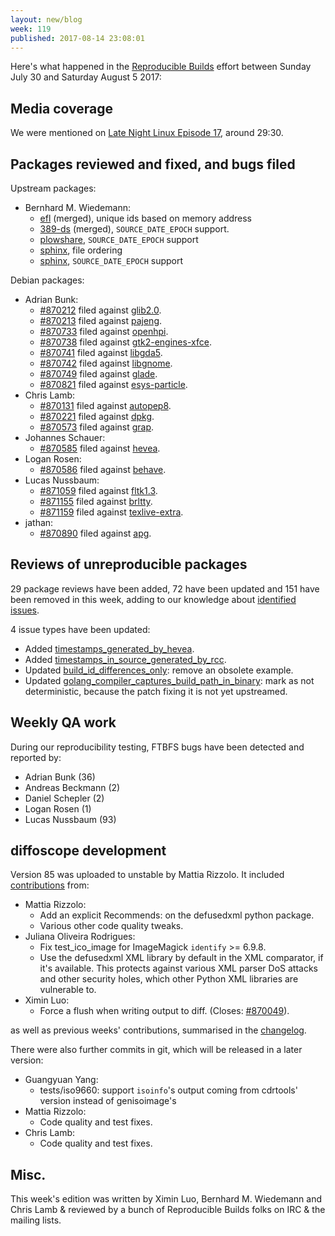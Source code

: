 ```yaml
---
layout: new/blog
week: 119
published: 2017-08-14 23:08:01
---
```


Here's what happened in the [Reproducible
Builds](https://reproducible-builds.org) effort between Sunday July 30 and
Saturday August 5 2017:


Media coverage
--------------

We were mentioned on [Late Night Linux Episode
17](https://latenightlinux.com/late-night-linux-episode-17/), around 29:30.


Packages reviewed and fixed, and bugs filed
-------------------------------------------

Upstream packages:

* Bernhard M. Wiedemann:
  * [efl](https://phab.enlightenment.org/rEFL4d2117ef2a5344d298dfa7768d01feab0cf86558)
  (merged), unique ids based on memory address
  * [389-ds](https://lists.fedoraproject.org/archives/list/389-devel@lists.fedoraproject.org/thread/RJYESKP3VAHGM5J5W67APFAQPQA6SUY2/)
  (merged), `SOURCE_DATE_EPOCH` support.
  * [plowshare](https://github.com/mcrapet/plowshare/pull/97), `SOURCE_DATE_EPOCH` support
  * [sphinx](https://github.com/sphinx-doc/sphinx/pull/3972), file ordering
  * [sphinx](https://github.com/sphinx-doc/sphinx/pull/3973), `SOURCE_DATE_EPOCH` support

Debian packages:

* Adrian Bunk:
  * [#870212](https://bugs.debian.org/870212) filed against [glib2.0](https://tracker.debian.org/pkg/glib2.0).
  * [#870213](https://bugs.debian.org/870213) filed against [pajeng](https://tracker.debian.org/pkg/pajeng).
  * [#870733](https://bugs.debian.org/870733) filed against [openhpi](https://tracker.debian.org/pkg/openhpi).
  * [#870738](https://bugs.debian.org/870738) filed against [gtk2-engines-xfce](https://tracker.debian.org/pkg/gtk2-engines-xfce).
  * [#870741](https://bugs.debian.org/870741) filed against [libgda5](https://tracker.debian.org/pkg/libgda5).
  * [#870742](https://bugs.debian.org/870742) filed against [libgnome](https://tracker.debian.org/pkg/libgnome).
  * [#870749](https://bugs.debian.org/870749) filed against [glade](https://tracker.debian.org/pkg/glade).
  * [#870821](https://bugs.debian.org/870821) filed against [esys-particle](https://tracker.debian.org/pkg/esys-particle).
* Chris Lamb:
  * [#870131](https://bugs.debian.org/870131) filed against [autopep8](https://tracker.debian.org/pkg/autopep8).
  * [#870221](https://bugs.debian.org/870221) filed against [dpkg](https://tracker.debian.org/pkg/dpkg).
  * [#870573](https://bugs.debian.org/870573) filed against [grap](https://tracker.debian.org/pkg/grap).
* Johannes Schauer:
  * [#870585](https://bugs.debian.org/870585) filed against [hevea](https://tracker.debian.org/pkg/hevea).
* Logan Rosen:
  * [#870586](https://bugs.debian.org/870586) filed against [behave](https://tracker.debian.org/pkg/behave).
* Lucas Nussbaum:
  * [#871059](https://bugs.debian.org/871059) filed against [fltk1.3](https://tracker.debian.org/pkg/fltk1.3).
  * [#871155](https://bugs.debian.org/871155) filed against [brltty](https://tracker.debian.org/pkg/brltty).
  * [#871159](https://bugs.debian.org/871159) filed against [texlive-extra](https://tracker.debian.org/pkg/texlive-extra).
* jathan:
  * [#870890](https://bugs.debian.org/870890) filed against [apg](https://tracker.debian.org/pkg/apg).


Reviews of unreproducible packages
----------------------------------

29 package reviews have been added, 72 have been updated and 151 have been
removed in this week, adding to our knowledge about [identified
issues](https://tests.reproducible-builds.org/debian/index_issues.html).

4 issue types have been updated:

- Added [timestamps_generated_by_hevea](https://tests.reproducible-builds.org/issues/unstable/timestamps_generated_by_hevea_issue.html).
- Added [timestamps_in_source_generated_by_rcc](https://tests.reproducible-builds.org/issues/unstable/timestamps_in_source_generated_by_rcc_issue.html).
- Updated [build_id_differences_only](https://tests.reproducible-builds.org/issues/unstable/build_id_differences_only_issue.html): remove an obsolete example.
- Updated [golang_compiler_captures_build_path_in_binary](https://tests.reproducible-builds.org/issues/unstable/golang_compiler_captures_build_path_in_binary_issue.html): mark as
  not deterministic, because the patch fixing it is not yet upstreamed.


Weekly QA work
--------------

During our reproducibility testing, FTBFS bugs have been detected and reported by:

 - Adrian Bunk (36)
 - Andreas Beckmann (2)
 - Daniel Schepler (2)
 - Logan Rosen (1)
 - Lucas Nussbaum (93)


diffoscope development
----------------------

Version 85 was uploaded to unstable by Mattia Rizzolo. It included [contributions](https://salsa.debian.org/reproducible-builds/diffoscope/commits/85) from:

- Mattia Rizzolo:
  - Add an explicit Recommends: on the defusedxml python package.
  - Various other code quality tweaks.
- Juliana Oliveira Rodrigues:
  - Fix test_ico_image for ImageMagick `identify` >= 6.9.8.
  - Use the defusedxml XML library by default in the XML comparator, if it's
    available. This protects against various XML parser DoS attacks and other
    security holes, which other Python XML libraries are vulnerable to.
- Ximin Luo:
  - Force a flush when writing output to diff. (Closes: [#870049](https://bugs.debian.org/870049)).

as well as previous weeks' contributions, summarised in the
[changelog](http://metadata.ftp-master.debian.org/changelogs/main/d/diffoscope/diffoscope_85_changelog).

There were also further commits in git, which will be released in a later
version:

- Guangyuan Yang:
  - tests/iso9660: support `isoinfo`'s output coming from cdrtools' version
    instead of genisoimage's
- Mattia Rizzolo:
  - Code quality and test fixes.
- Chris Lamb:
  - Code quality and test fixes.


Misc.
-----

This week's edition was written by Ximin Luo, Bernhard M. Wiedemann and Chris
Lamb & reviewed by a bunch of Reproducible Builds folks on IRC & the mailing
lists.
